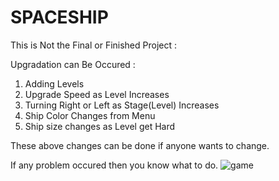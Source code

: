# SPACESHIP
This is Not the Final or Finished Project :

Upgradation can Be Occured :
1. Adding Levels
2. Upgrade Speed as Level Increases
3. Turning Right or Left as Stage(Level) Increases
4. Ship Color Changes from Menu
5. Ship size changes as Level get Hard

These above changes can be done if anyone wants to change.

If any problem occured then you know what to do.
![game](https://user-images.githubusercontent.com/94775990/153142567-31620577-6630-4287-853c-b09750154190.png)

